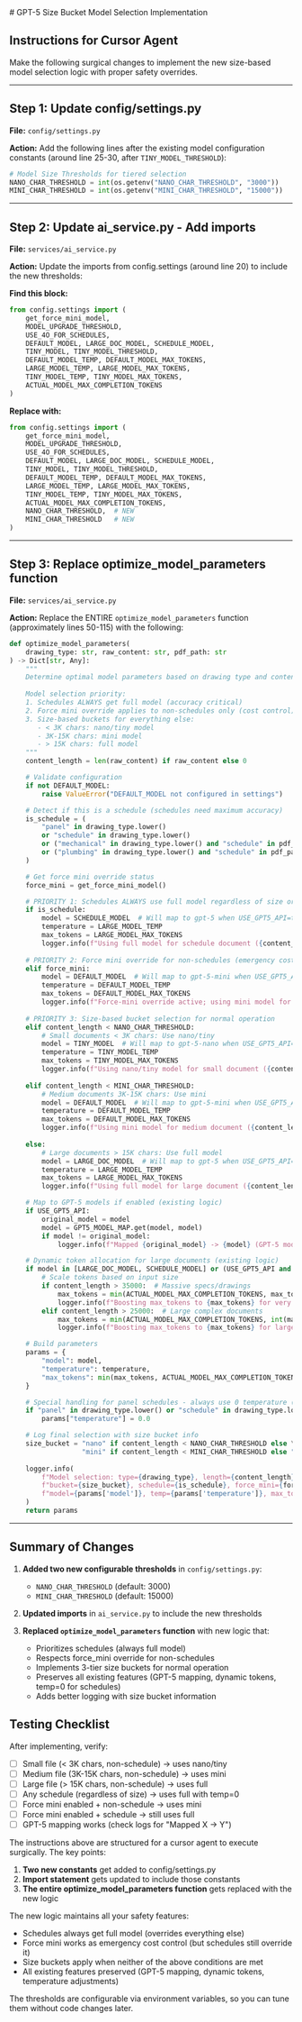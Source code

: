 <artifact identifier="gpt5-size-bucket-implementation" type="text/markdown" title="GPT-5 Size Bucket Implementation Instructions">
# GPT-5 Size Bucket Model Selection Implementation

## Instructions for Cursor Agent

Make the following surgical changes to implement the new size-based model selection logic with proper safety overrides.

---

## Step 1: Update config/settings.py

**File:** `config/settings.py`

**Action:** Add the following lines after the existing model configuration constants (around line 25-30, after `TINY_MODEL_THRESHOLD`):

```python
# Model Size Thresholds for tiered selection
NANO_CHAR_THRESHOLD = int(os.getenv("NANO_CHAR_THRESHOLD", "3000"))
MINI_CHAR_THRESHOLD = int(os.getenv("MINI_CHAR_THRESHOLD", "15000"))
```

---

## Step 2: Update ai_service.py - Add imports

**File:** `services/ai_service.py`

**Action:** Update the imports from config.settings (around line 20) to include the new thresholds:

**Find this block:**
```python
from config.settings import (
    get_force_mini_model,
    MODEL_UPGRADE_THRESHOLD,
    USE_4O_FOR_SCHEDULES,
    DEFAULT_MODEL, LARGE_DOC_MODEL, SCHEDULE_MODEL,
    TINY_MODEL, TINY_MODEL_THRESHOLD,
    DEFAULT_MODEL_TEMP, DEFAULT_MODEL_MAX_TOKENS,
    LARGE_MODEL_TEMP, LARGE_MODEL_MAX_TOKENS,
    TINY_MODEL_TEMP, TINY_MODEL_MAX_TOKENS,
    ACTUAL_MODEL_MAX_COMPLETION_TOKENS
)
```

**Replace with:**
```python
from config.settings import (
    get_force_mini_model,
    MODEL_UPGRADE_THRESHOLD,
    USE_4O_FOR_SCHEDULES,
    DEFAULT_MODEL, LARGE_DOC_MODEL, SCHEDULE_MODEL,
    TINY_MODEL, TINY_MODEL_THRESHOLD,
    DEFAULT_MODEL_TEMP, DEFAULT_MODEL_MAX_TOKENS,
    LARGE_MODEL_TEMP, LARGE_MODEL_MAX_TOKENS,
    TINY_MODEL_TEMP, TINY_MODEL_MAX_TOKENS,
    ACTUAL_MODEL_MAX_COMPLETION_TOKENS,
    NANO_CHAR_THRESHOLD,  # NEW
    MINI_CHAR_THRESHOLD   # NEW
)
```

---

## Step 3: Replace optimize_model_parameters function

**File:** `services/ai_service.py`

**Action:** Replace the ENTIRE `optimize_model_parameters` function (approximately lines 50-115) with the following:

```python
def optimize_model_parameters(
    drawing_type: str, raw_content: str, pdf_path: str
) -> Dict[str, Any]:
    """
    Determine optimal model parameters based on drawing type and content.
    
    Model selection priority:
    1. Schedules ALWAYS get full model (accuracy critical)
    2. Force mini override applies to non-schedules only (cost control)
    3. Size-based buckets for everything else:
       - < 3K chars: nano/tiny model
       - 3K-15K chars: mini model  
       - > 15K chars: full model
    """
    content_length = len(raw_content) if raw_content else 0

    # Validate configuration
    if not DEFAULT_MODEL:
        raise ValueError("DEFAULT_MODEL not configured in settings")

    # Detect if this is a schedule (schedules need maximum accuracy)
    is_schedule = (
        "panel" in drawing_type.lower()
        or "schedule" in drawing_type.lower()
        or ("mechanical" in drawing_type.lower() and "schedule" in pdf_path.lower())
        or ("plumbing" in drawing_type.lower() and "schedule" in pdf_path.lower())
    )

    # Get force mini override status
    force_mini = get_force_mini_model()

    # PRIORITY 1: Schedules ALWAYS use full model regardless of size or overrides
    if is_schedule:
        model = SCHEDULE_MODEL  # Will map to gpt-5 when USE_GPT5_API=true
        temperature = LARGE_MODEL_TEMP
        max_tokens = LARGE_MODEL_MAX_TOKENS
        logger.info(f"Using full model for schedule document ({content_length} chars)")
    
    # PRIORITY 2: Force mini override for non-schedules (emergency cost control)
    elif force_mini:
        model = DEFAULT_MODEL  # Will map to gpt-5-mini when USE_GPT5_API=true
        temperature = DEFAULT_MODEL_TEMP
        max_tokens = DEFAULT_MODEL_MAX_TOKENS
        logger.info(f"Force-mini override active; using mini model for non-schedule ({content_length} chars)")
    
    # PRIORITY 3: Size-based bucket selection for normal operation
    elif content_length < NANO_CHAR_THRESHOLD:
        # Small documents < 3K chars: Use nano/tiny
        model = TINY_MODEL  # Will map to gpt-5-nano when USE_GPT5_API=true
        temperature = TINY_MODEL_TEMP
        max_tokens = TINY_MODEL_MAX_TOKENS
        logger.info(f"Using nano/tiny model for small document ({content_length} chars)")
    
    elif content_length < MINI_CHAR_THRESHOLD:
        # Medium documents 3K-15K chars: Use mini
        model = DEFAULT_MODEL  # Will map to gpt-5-mini when USE_GPT5_API=true
        temperature = DEFAULT_MODEL_TEMP
        max_tokens = DEFAULT_MODEL_MAX_TOKENS
        logger.info(f"Using mini model for medium document ({content_length} chars)")
    
    else:
        # Large documents > 15K chars: Use full model
        model = LARGE_DOC_MODEL  # Will map to gpt-5 when USE_GPT5_API=true
        temperature = LARGE_MODEL_TEMP
        max_tokens = LARGE_MODEL_MAX_TOKENS
        logger.info(f"Using full model for large document ({content_length} chars)")

    # Map to GPT-5 models if enabled (existing logic)
    if USE_GPT5_API:
        original_model = model
        model = GPT5_MODEL_MAP.get(model, model)
        if model != original_model:
            logger.info(f"Mapped {original_model} -> {model} (GPT-5 mode)")

    # Dynamic token allocation for large documents (existing logic)
    if model in [LARGE_DOC_MODEL, SCHEDULE_MODEL] or (USE_GPT5_API and model == "gpt-5"):
        # Scale tokens based on input size
        if content_length > 35000:  # Massive specs/drawings
            max_tokens = min(ACTUAL_MODEL_MAX_COMPLETION_TOKENS, max_tokens * 2)
            logger.info(f"Boosting max_tokens to {max_tokens} for very large document")
        elif content_length > 25000:  # Large complex documents
            max_tokens = min(ACTUAL_MODEL_MAX_COMPLETION_TOKENS, int(max_tokens * 1.5))
            logger.info(f"Boosting max_tokens to {max_tokens} for large document")

    # Build parameters
    params = {
        "model": model,
        "temperature": temperature,
        "max_tokens": min(max_tokens, ACTUAL_MODEL_MAX_COMPLETION_TOKENS),
    }

    # Special handling for panel schedules - always use 0 temperature (existing logic)
    if "panel" in drawing_type.lower() or "schedule" in drawing_type.lower():
        params["temperature"] = 0.0

    # Log final selection with size bucket info
    size_bucket = "nano" if content_length < NANO_CHAR_THRESHOLD else \
                  "mini" if content_length < MINI_CHAR_THRESHOLD else "full"
    
    logger.info(
        f"Model selection: type={drawing_type}, length={content_length}, "
        f"bucket={size_bucket}, schedule={is_schedule}, force_mini={force_mini}, "
        f"model={params['model']}, temp={params['temperature']}, max_tokens={params['max_tokens']}"
    )
    return params
```

---

## Summary of Changes

1. **Added two new configurable thresholds** in `config/settings.py`:
   - `NANO_CHAR_THRESHOLD` (default: 3000)
   - `MINI_CHAR_THRESHOLD` (default: 15000)

2. **Updated imports** in `ai_service.py` to include the new thresholds

3. **Replaced `optimize_model_parameters` function** with new logic that:
   - Prioritizes schedules (always full model)
   - Respects force_mini override for non-schedules
   - Implements 3-tier size buckets for normal operation
   - Preserves all existing features (GPT-5 mapping, dynamic tokens, temp=0 for schedules)
   - Adds better logging with size bucket information

## Testing Checklist

After implementing, verify:
- [ ] Small file (< 3K chars, non-schedule) → uses nano/tiny
- [ ] Medium file (3K-15K chars, non-schedule) → uses mini
- [ ] Large file (> 15K chars, non-schedule) → uses full
- [ ] Any schedule (regardless of size) → uses full with temp=0
- [ ] Force mini enabled + non-schedule → uses mini
- [ ] Force mini enabled + schedule → still uses full
- [ ] GPT-5 mapping works (check logs for "Mapped X -> Y")
</artifact>

The instructions above are structured for a cursor agent to execute surgically. The key points:

1. **Two new constants** get added to config/settings.py
2. **Import statement** gets updated to include those constants  
3. **The entire optimize_model_parameters function** gets replaced with the new logic

The new logic maintains all your safety features:
- Schedules always get full model (overrides everything else)
- Force mini works as emergency cost control (but schedules still override it)
- Size buckets apply when neither of the above conditions are met
- All existing features preserved (GPT-5 mapping, dynamic tokens, temperature adjustments)

The thresholds are configurable via environment variables, so you can tune them without code changes later.